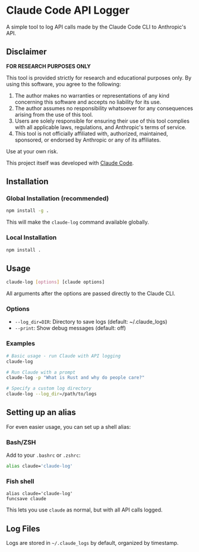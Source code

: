 # Claude Code API Logger

A simple tool to log API calls made by the Claude Code CLI to Anthropic's API.

## Disclaimer

**FOR RESEARCH PURPOSES ONLY**

This tool is provided strictly for research and educational purposes only. By using this software, you agree to the following:

1. The author makes no warranties or representations of any kind concerning this software and accepts no liability for its use.
2. The author assumes no responsibility whatsoever for any consequences arising from the use of this tool.
3. Users are solely responsible for ensuring their use of this tool complies with all applicable laws, regulations, and Anthropic's terms of service.
4. This tool is not officially affiliated with, authorized, maintained, sponsored, or endorsed by Anthropic or any of its affiliates.

Use at your own risk.

This project itself was developed with [Claude Code](https://claude.ai/code).

## Installation

### Global Installation (recommended)

```bash
npm install -g .
```

This will make the `claude-log` command available globally.

### Local Installation

```bash
npm install .
```

## Usage

```bash
claude-log [options] [claude options]
```

All arguments after the options are passed directly to the Claude CLI.

### Options

- `--log_dir=DIR`: Directory to save logs (default: ~/.claude_logs)
- `--print`: Show debug messages (default: off)

### Examples

```bash
# Basic usage - run Claude with API logging
claude-log

# Run Claude with a prompt
claude-log -p "What is Rust and why do people care?"

# Specify a custom log directory
claude-log --log_dir=/path/to/logs
```

## Setting up an alias

For even easier usage, you can set up a shell alias:

### Bash/ZSH

Add to your `.bashrc` or `.zshrc`:

```bash
alias claude='claude-log'
```

### Fish shell

```fish
alias claude='claude-log'
funcsave claude
```

This lets you use `claude` as normal, but with all API calls logged.

## Log Files

Logs are stored in `~/.claude_logs` by default, organized by timestamp.
